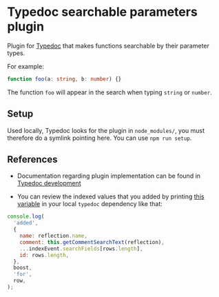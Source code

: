 # Typedoc searchable parameters plugin

Plugin for [Typedoc](https://typedoc.org/) that makes functions searchable by their parameter types.

For example:

```typescript
function foo(a: string, b: number) {}
```

The function `foo` will appear in the search when typing `string` or `number`.

## Setup

Used locally, Typedoc looks for the plugin in `node_modules/`, you must therefore do a symlink pointing here. You can use `npm run setup`.

## References

- Documentation regarding plugin implementation can be found in [Typedoc development](https://typedoc.org/guides/development/)

- You can review the indexed values that you added by printing [this variable](https://github.com/TypeStrong/typedoc/blob/56813c0cb201f0c248a0cc43ef6e7578d680191c/src/lib/output/plugins/JavascriptIndexPlugin.ts#L128) in your local `typedoc` dependency like that:

```javascript
console.log(
  'added',
  {
    name: reflection.name,
    comment: this.getCommentSearchText(reflection),
    ...indexEvent.searchFields[rows.length],
    id: rows.length,
  },
  boost,
  'for',
  row,
);
```
